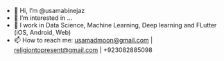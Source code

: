 - 👋 Hi, I’m @usamabinejaz
- 👀 I’m interested in ...
- 🌱 I work in Data Science, Machine Learning, Deep learning and FLutter (iOS, Android, Web)
- 📫 How to reach me: usamadmoon@gmail.com | religiontopresent@gmail.com | +923082885098

<!---
usamabinejaz/usamabinejaz is a ✨ special ✨ repository because its `README.md` (this file) appears on your GitHub profile.
You can click the Preview link to take a look at your changes.
--->
